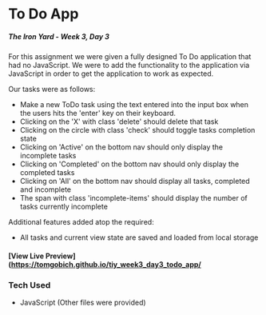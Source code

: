 # To Do App

##### The Iron Yard - Week 3, Day 3

For this assignment we were given a fully designed To Do application that had no JavaScript. We were to add the functionality to the application via JavaScript in order to get the application to work as expected.

Our tasks were as follows:
- Make a new ToDo task using the text entered into the input box when the users hits the 'enter' key on their keyboard.
- Clicking on the 'X' with class 'delete' should delete that task
- Clicking on the circle with class 'check' should toggle tasks completion state
- Clicking on 'Active' on the bottom nav should only display the incomplete tasks
- Clicking on 'Completed' on the bottom nav should only display the completed tasks
- Clicking on 'All' on the bottom nav should display all tasks, completed and incomplete
- The span with class 'incomplete-items' should display the number of tasks currently incomplete

Additional features added atop the required:
- All tasks and current view state are saved and loaded from local storage

#### [View Live Preview](https://tomgobich.github.io/tiy_week3_day3_todo_app/

### Tech Used

- JavaScript (Other files were provided)

